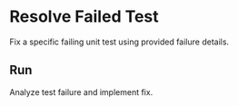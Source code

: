 # Resolve Failed Test

Fix a specific failing unit test using provided failure details.

## Run

Analyze test failure and implement fix.

